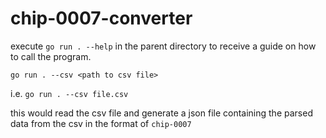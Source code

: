 # chip-0007-converter

execute 
`go run . --help`
in the parent directory to receive a guide on how to call the program.


`go run . --csv <path to csv file>`

i.e. `go run . --csv file.csv`

this would read the csv file and generate a json file containing the parsed data from the csv in the format of `chip-0007`
